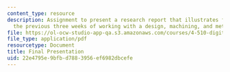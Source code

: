 ```yaml
---
content_type: resource
description: Assignment to present a research report that illustrates findings from
  the previous three weeks of working with a design, machining, and metal.
file: https://ol-ocw-studio-app-qa.s3.amazonaws.com/courses/4-510-digital-design-fabrication-fall-2008/22e4795e9bfbd7883956ef6982dbcefe_presentation.pdf
file_type: application/pdf
resourcetype: Document
title: Final Presentation
uid: 22e4795e-9bfb-d788-3956-ef6982dbcefe
---
```

